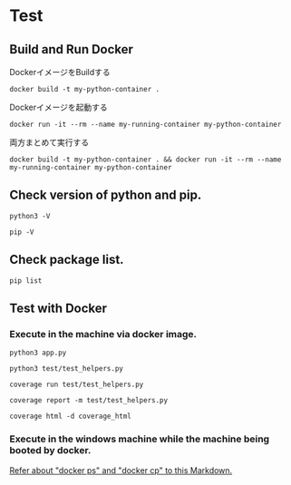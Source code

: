 # Test

## Build and Run Docker

DockerイメージをBuildする

```dosbatch
docker build -t my-python-container .
```

Dockerイメージを起動する

```dosbatch
docker run -it --rm --name my-running-container my-python-container
```

両方まとめて実行する

```dosbatch
docker build -t my-python-container . && docker run -it --rm --name my-running-container my-python-container
```

## Check version of python and pip.
```shell
python3 -V
```

```shell
pip -V
```

## Check package list.
```shell
pip list
```

## Test with Docker

### Execute in the machine via docker image.

```shell
python3 app.py
```

```shell
python3 test/test_helpers.py
```

```shell
coverage run test/test_helpers.py
```

```shell
coverage report -m test/test_helpers.py
```

```shell
coverage html -d coverage_html
```

### Execute in the windows machine while the machine being booted by docker.

[Refer about "docker ps" and "docker cp" to this Markdown.](../README.md)
